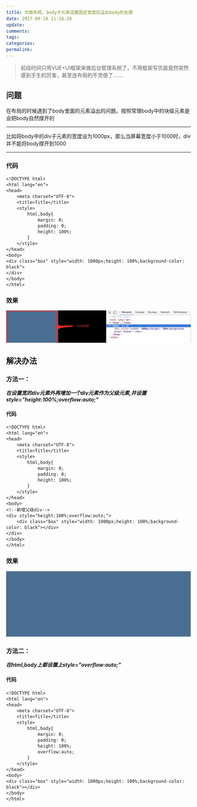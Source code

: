 ```yaml
---
title: 页面布局，body子元素设置固定宽度后溢出body的处理
date: 2017-09-10 11:18:28
update:
comments:
tags:
categories:
permalink:
---
```

>前段时间只用VUE+UI框架来做后台管理系统了，不用框架写页面竟然突然感到手生的厉害，甚至连布局的不灵便了.......
<!--more-->

## 问题
在布局的时候遇到了body里面的元素溢出的问题。按照常理body中的块级元素是会把body自然撑开的

___
比如将body中的div子元素的宽度设为1000px，那么当屏幕宽度小于1000时，div并不能将body撑开到1000
___

### 代码
```
<!DOCTYPE html>
<html lang="en">
<head>
    <meta charset="UTF-8">
    <title>Title</title>
    <style>
        html,body{
            margin: 0;
            padding: 0;
            height: 100%;
        }
    </style>
</head>
<body>
<div class="box" style="width: 1000px;height: 100%;background-color: black">
</div>
</body>
</html>
```
### 效果
![Alt 图片](/2017/09/页面布局，body子元素设置固定宽度后溢出body的处理/1.png)

## 解决办法

### 方法一：
___在设置宽的div元素外再增加一个div元素作为父级元素,并设置style="height:100%;overflow:auto;"___

#### 代码
```
<!DOCTYPE html>
<html lang="en">
<head>
    <meta charset="UTF-8">
    <title>Title</title>
    <style>
        html,body{
            margin: 0;
            padding: 0;
            height: 100%;
        }
    </style>
</head>
<body>
<!--新增父级div-->
<div style="height:100%;overflow:auto;">
	<div class="box" style="width: 1000px;height: 100%;background-color: black"></div>
</div>
</body>
</html>
```
### 效果
![Alt 图片](/2017/09/页面布局，body子元素设置固定宽度后溢出body的处理/2.png)

### 方法二：
___在html,body上都设置上style="overflow:auto;"___

#### 代码
```
<!DOCTYPE html>
<html lang="en">
<head>
    <meta charset="UTF-8">
    <title>Title</title>
    <style>
        html,body{
            margin: 0;
            padding: 0;
            height: 100%;
            overflow:auto;
        }
    </style>
</head>
<body>
<div class="box" style="width: 1000px;height: 100%;background-color: black"></div>
</body>
</html>
```